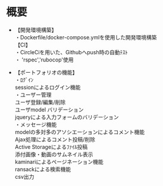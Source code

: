 # 概要

* 【開発環境構築】  
  ・Dockerfile/docker-compose.ymlを使用した開発環境構築  
  【CI】  
  ・CircleCiを用いた、Githubへpush時の自動ﾃｽﾄ  
  ・ 'rspec','rubocop'使用  

* 【ポートフォリオの機能】  
  ・ﾛｸﾞｲﾝ  
    sessionによるログイン機能  
  ・ユーザー管理  
      ユーザ登録/編集/削除  
      ユーザmodel バリデーション  
      jqueryによる入力フォームのバリデーション  
  ・メッセージ機能  
      modelの多対多のアソシエーションによるコメント機能  
      Ajax処理によるコメント投稿/削除  
      Active Storageによるﾌｧｲﾙ投稿  
      添付画像・動画のサムネイル表示  
      kaminariによるページネーション機能  
      ransackによる検索機能  
      csv出力  
